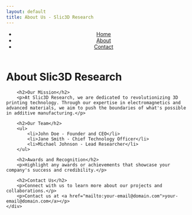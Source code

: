 ```yaml
---
layout: default
title: About Us - Slic3D Research
---
```


<link rel="stylesheet" href="/css/styles.css">


<header>
    <nav>
        <ul>
            <li><a href="/">Home</a></li>
            <li><a href="/about">About</a></li>
            <li><a href="/contact">Contact</a></li>
        </ul>
    </nav>
</header>

<main>
    <div class="container">
        <h1>About Slic3D Research</h1>

        <h2>Our Mission</h2>
        <p>At Slic3D Research, we are dedicated to revolutionizing 3D printing technology. Through our expertise in electromagnetics and advanced materials, we aim to push the boundaries of what's possible in additive manufacturing.</p>

        <h2>Our Team</h2>
        <ul>
            <li>John Doe - Founder and CEO</li>
            <li>Jane Smith - Chief Technology Officer</li>
            <li>Michael Johnson - Lead Researcher</li>
        </ul>

        <h2>Awards and Recognition</h2>
        <p>Highlight any awards or achievements that showcase your company's success and credibility.</p>

        <h2>Contact Us</h2>
        <p>Connect with us to learn more about our projects and collaborations.</p>
        <p>Contact us at <a href="mailto:your-email@domain.com">your-email@domain.com</a></p>
    </div>
</main>
